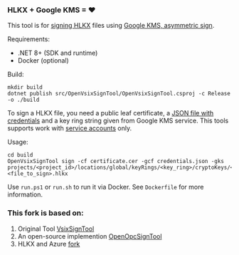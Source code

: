 ### HLKX + Google KMS = ♥

This tool is for [signing HLKX](https://learn.microsoft.com/en-us/windows-hardware/test/hlk/user/digitally-sign-an-hlkx-package) files using [Google KMS, asymmetric sign](https://cloud.google.com/kms/docs/samples/kms-sign-asymmetric#kms_sign_asymmetric-csharp).

Requirements:

- .NET 8+ (SDK and runtime)
- Docker (optional)

Build:

```shell
mkdir build
dotnet publish src/OpenVsixSignTool/OpenVsixSignTool.csproj -c Release -o ./build
```
To sign a HLKX file, you need a public leaf certificate, a [JSON file with credentials](https://cloud.google.com/docs/authentication/application-default-credentials#personal) and a key ring string given from Google KMS service. This tools supports work with [service accounts](https://cloud.google.com/iam/docs/service-accounts) only.

Usage:

```shell
cd build
OpenVsixSignTool sign -cf certificate.cer -gcf credentials.json -gks projects/<project_id>/locations/global/keyRings/<key_ring>/cryptoKeys/<crypto_keys>/cryptoKeyVersions/1 <file_to_sign>.hlkx
```

Use `run.ps1` or `run.sh` to run it via Docker. See `Dockerfile` for more information.

### This fork is based on:

1. Original Tool [VsixSignTool](https://www.nuget.org/packages/Microsoft.VSSDK.Vsixsigntool)
2. An open-source implemention [OpenOpcSignTool](https://github.com/vcsjones/OpenOpcSignTool)
3. HLKX and Azure [fork](https://github.com/monrapps/OpenOpcSignTool)
